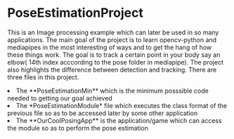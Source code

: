 # PoseEstimationProject
This is an Image processing example which can later be used in so many applications. The main goal of the project is to learn opencv-python and mediapipes in the most interesting of ways
and to get the hang of how these things work. The goal is to track a certain point in  your body say an elbow( 14th index acccording to the pose folder in mediapipe). 
The project also highlights the difference between detection and tracking. There are three files in this project.
<li>The **PoseEstimationMin** which is the minimum posssible code needed to getting our goal achieved
<li>The *PoseEstimationModule* file which executes the class format of the previous file so as to be accessed later by some other application
<li>The **OurCoolPosingApp** is the application/game which can access the module so as to perform the pose estimation
